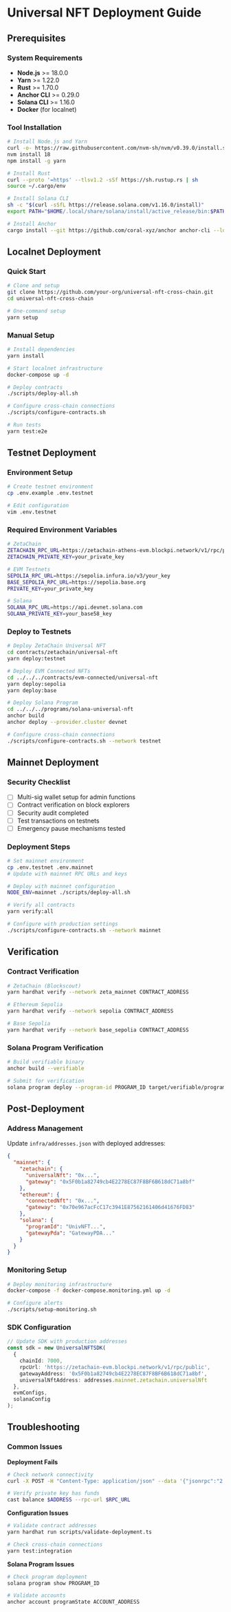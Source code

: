 # Universal NFT Deployment Guide

## Prerequisites

### System Requirements

- **Node.js** >= 18.0.0
- **Yarn** >= 1.22.0
- **Rust** >= 1.70.0
- **Anchor CLI** >= 0.29.0
- **Solana CLI** >= 1.16.0
- **Docker** (for localnet)

### Tool Installation

```bash
# Install Node.js and Yarn
curl -o- https://raw.githubusercontent.com/nvm-sh/nvm/v0.39.0/install.sh | bash
nvm install 18
npm install -g yarn

# Install Rust
curl --proto '=https' --tlsv1.2 -sSf https://sh.rustup.rs | sh
source ~/.cargo/env

# Install Solana CLI
sh -c "$(curl -sSfL https://release.solana.com/v1.16.0/install)"
export PATH="$HOME/.local/share/solana/install/active_release/bin:$PATH"

# Install Anchor
cargo install --git https://github.com/coral-xyz/anchor anchor-cli --locked
```

## Localnet Deployment

### Quick Start

```bash
# Clone and setup
git clone https://github.com/your-org/universal-nft-cross-chain.git
cd universal-nft-cross-chain

# One-command setup
yarn setup
```

### Manual Setup

```bash
# Install dependencies
yarn install

# Start localnet infrastructure
docker-compose up -d

# Deploy contracts
./scripts/deploy-all.sh

# Configure cross-chain connections
./scripts/configure-contracts.sh

# Run tests
yarn test:e2e
```

## Testnet Deployment

### Environment Setup

```bash
# Create testnet environment
cp .env.example .env.testnet

# Edit configuration
vim .env.testnet
```

### Required Environment Variables

```bash
# ZetaChain
ZETACHAIN_RPC_URL=https://zetachain-athens-evm.blockpi.network/v1/rpc/public
ZETACHAIN_PRIVATE_KEY=your_private_key

# EVM Testnets
SEPOLIA_RPC_URL=https://sepolia.infura.io/v3/your_key
BASE_SEPOLIA_RPC_URL=https://sepolia.base.org
PRIVATE_KEY=your_private_key

# Solana
SOLANA_RPC_URL=https://api.devnet.solana.com
SOLANA_PRIVATE_KEY=your_base58_key
```

### Deploy to Testnets

```bash
# Deploy ZetaChain Universal NFT
cd contracts/zetachain/universal-nft
yarn deploy:testnet

# Deploy EVM Connected NFTs
cd ../../../contracts/evm-connected/universal-nft
yarn deploy:sepolia
yarn deploy:base

# Deploy Solana Program
cd ../../../programs/solana-universal-nft
anchor build
anchor deploy --provider.cluster devnet

# Configure cross-chain connections
./scripts/configure-contracts.sh --network testnet
```

## Mainnet Deployment

### Security Checklist

- [ ] Multi-sig wallet setup for admin functions
- [ ] Contract verification on block explorers
- [ ] Security audit completed
- [ ] Test transactions on testnets
- [ ] Emergency pause mechanisms tested

### Deployment Steps

```bash
# Set mainnet environment
cp .env.testnet .env.mainnet
# Update with mainnet RPC URLs and keys

# Deploy with mainnet configuration
NODE_ENV=mainnet ./scripts/deploy-all.sh

# Verify all contracts
yarn verify:all

# Configure with production settings
./scripts/configure-contracts.sh --network mainnet
```

## Verification

### Contract Verification

```bash
# ZetaChain (Blockscout)
yarn hardhat verify --network zeta_mainnet CONTRACT_ADDRESS

# Ethereum Sepolia
yarn hardhat verify --network sepolia CONTRACT_ADDRESS

# Base Sepolia
yarn hardhat verify --network base_sepolia CONTRACT_ADDRESS
```

### Solana Program Verification

```bash
# Build verifiable binary
anchor build --verifiable

# Submit for verification
solana program deploy --program-id PROGRAM_ID target/verifiable/program.so
```

## Post-Deployment

### Address Management

Update `infra/addresses.json` with deployed addresses:

```json
{
  "mainnet": {
    "zetachain": {
      "universalNft": "0x...",
      "gateway": "0x5F0b1a82749cb4E2278EC87F8BF6B618dC71a8bf"
    },
    "ethereum": {
      "connectedNft": "0x...",
      "gateway": "0x70e967acFcC17c3941E87562161406d41676FD83"
    },
    "solana": {
      "programId": "UnivNFT...",
      "gatewayPda": "GatewayPDA..."
    }
  }
}
```

### Monitoring Setup

```bash
# Deploy monitoring infrastructure
docker-compose -f docker-compose.monitoring.yml up -d

# Configure alerts
./scripts/setup-monitoring.sh
```

### SDK Configuration

```typescript
// Update SDK with production addresses
const sdk = new UniversalNFTSDK(
  {
    chainId: 7000,
    rpcUrl: 'https://zetachain-evm.blockpi.network/v1/rpc/public',
    gatewayAddress: '0x5F0b1a82749cb4E2278EC87F8BF6B618dC71a8bf',
    universalNftAddress: addresses.mainnet.zetachain.universalNft
  },
  evmConfigs,
  solanaConfig
);
```

## Troubleshooting

### Common Issues

**Deployment Fails**
```bash
# Check network connectivity
curl -X POST -H "Content-Type: application/json" --data '{"jsonrpc":"2.0","method":"eth_blockNumber","params":[],"id":1}' $RPC_URL

# Verify private key has funds
cast balance $ADDRESS --rpc-url $RPC_URL
```

**Configuration Issues**
```bash
# Validate contract addresses
yarn hardhat run scripts/validate-deployment.ts

# Check cross-chain connections
yarn test:integration
```

**Solana Program Issues**
```bash
# Check program deployment
solana program show PROGRAM_ID

# Validate accounts
anchor account programState ACCOUNT_ADDRESS
```